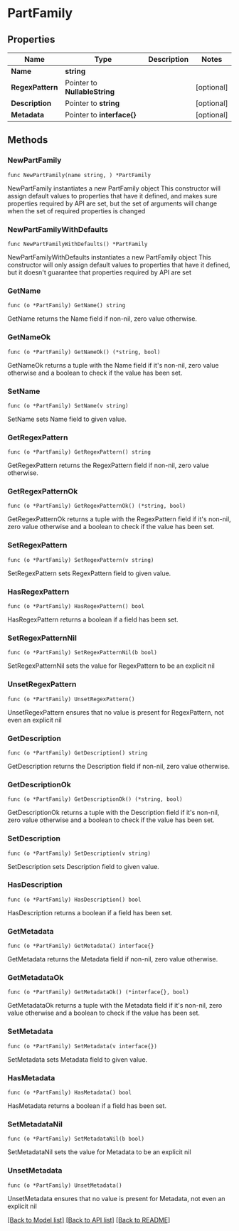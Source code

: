 # PartFamily

## Properties

Name | Type | Description | Notes
------------ | ------------- | ------------- | -------------
**Name** | **string** |  | 
**RegexPattern** | Pointer to **NullableString** |  | [optional] 
**Description** | Pointer to **string** |  | [optional] 
**Metadata** | Pointer to **interface{}** |  | [optional] 

## Methods

### NewPartFamily

`func NewPartFamily(name string, ) *PartFamily`

NewPartFamily instantiates a new PartFamily object
This constructor will assign default values to properties that have it defined,
and makes sure properties required by API are set, but the set of arguments
will change when the set of required properties is changed

### NewPartFamilyWithDefaults

`func NewPartFamilyWithDefaults() *PartFamily`

NewPartFamilyWithDefaults instantiates a new PartFamily object
This constructor will only assign default values to properties that have it defined,
but it doesn't guarantee that properties required by API are set

### GetName

`func (o *PartFamily) GetName() string`

GetName returns the Name field if non-nil, zero value otherwise.

### GetNameOk

`func (o *PartFamily) GetNameOk() (*string, bool)`

GetNameOk returns a tuple with the Name field if it's non-nil, zero value otherwise
and a boolean to check if the value has been set.

### SetName

`func (o *PartFamily) SetName(v string)`

SetName sets Name field to given value.


### GetRegexPattern

`func (o *PartFamily) GetRegexPattern() string`

GetRegexPattern returns the RegexPattern field if non-nil, zero value otherwise.

### GetRegexPatternOk

`func (o *PartFamily) GetRegexPatternOk() (*string, bool)`

GetRegexPatternOk returns a tuple with the RegexPattern field if it's non-nil, zero value otherwise
and a boolean to check if the value has been set.

### SetRegexPattern

`func (o *PartFamily) SetRegexPattern(v string)`

SetRegexPattern sets RegexPattern field to given value.

### HasRegexPattern

`func (o *PartFamily) HasRegexPattern() bool`

HasRegexPattern returns a boolean if a field has been set.

### SetRegexPatternNil

`func (o *PartFamily) SetRegexPatternNil(b bool)`

 SetRegexPatternNil sets the value for RegexPattern to be an explicit nil

### UnsetRegexPattern
`func (o *PartFamily) UnsetRegexPattern()`

UnsetRegexPattern ensures that no value is present for RegexPattern, not even an explicit nil
### GetDescription

`func (o *PartFamily) GetDescription() string`

GetDescription returns the Description field if non-nil, zero value otherwise.

### GetDescriptionOk

`func (o *PartFamily) GetDescriptionOk() (*string, bool)`

GetDescriptionOk returns a tuple with the Description field if it's non-nil, zero value otherwise
and a boolean to check if the value has been set.

### SetDescription

`func (o *PartFamily) SetDescription(v string)`

SetDescription sets Description field to given value.

### HasDescription

`func (o *PartFamily) HasDescription() bool`

HasDescription returns a boolean if a field has been set.

### GetMetadata

`func (o *PartFamily) GetMetadata() interface{}`

GetMetadata returns the Metadata field if non-nil, zero value otherwise.

### GetMetadataOk

`func (o *PartFamily) GetMetadataOk() (*interface{}, bool)`

GetMetadataOk returns a tuple with the Metadata field if it's non-nil, zero value otherwise
and a boolean to check if the value has been set.

### SetMetadata

`func (o *PartFamily) SetMetadata(v interface{})`

SetMetadata sets Metadata field to given value.

### HasMetadata

`func (o *PartFamily) HasMetadata() bool`

HasMetadata returns a boolean if a field has been set.

### SetMetadataNil

`func (o *PartFamily) SetMetadataNil(b bool)`

 SetMetadataNil sets the value for Metadata to be an explicit nil

### UnsetMetadata
`func (o *PartFamily) UnsetMetadata()`

UnsetMetadata ensures that no value is present for Metadata, not even an explicit nil

[[Back to Model list]](../README.md#documentation-for-models) [[Back to API list]](../README.md#documentation-for-api-endpoints) [[Back to README]](../README.md)


